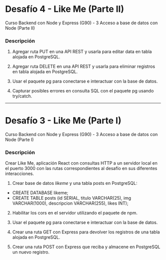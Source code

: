 # Desafío 4 - Like Me (Parte II)
Curso Backend con Node y Express (G90) - 3 Acceso a base de datos con Node (Parte II)


### Descripción
1. Agregar ruta PUT en una API REST y usarla para editar data en tabla alojada en PostgreSQL.

2. Agregar ruta DELETE en una API REST y usarla para eliminar registros en tabla alojada en PostgreSQL.

3. Usar el paquete pg para conectarse e interactuar con la base de datos. 

4. Capturar posibles errores en consulta SQL con el paquete pg usando try/catch.



------


# Desafío 3 - Like Me (Parte I)
Curso Backend con Node y Express (G90) - 3 Acceso a base de datos con Node (Parte I)


### Descripción
Crear Like Me, aplicación React con consultas HTTP a un servidor local en el puerto 3000 con las rutas correspondientes al desafío en sus diferentes interacciones.

1. Crear base de datos *likeme* y una tabla posts en PostgreSQL:
- CREATE DATABASE likeme;
- CREATE TABLE posts (id SERIAL, titulo VARCHAR(25), img VARCHAR(1000), descripcion VARCHAR(255), likes INT);

2. Habilitar los cors en el servidor utilizando el paquete de npm. 

3. Usar el paquete pg para conectarse e interactuar con la base de datos. 

4. Crear una ruta GET con Express para devolver los registros de una tabla alojada en PostgreSQL. 

5. Crear una ruta POST con Express que reciba y almacene en PostgreSQL un nuevo registro. 




